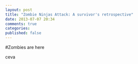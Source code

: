 ```yaml
---
layout: post
title: "Zombie Ninjas Attack: A survivor's retrospective"
date: 2013-07-07 20:34
comments: true
categories: 
published: false
---
```

#Zombies are here
<!-- More -->
ceva

